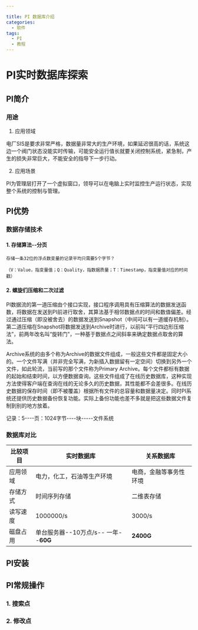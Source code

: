 ```yaml
---

title: PI 数据库介绍
categories: 
  - 软件
tags:
  - PI
  - 教程
---
```


# PI实时数据库探索

## PI简介

### 用途

1. 应用领域

电厂SIS是要求非常严格，数据量非常大的生产环境，如果延迟很高的话，系统这边一个阀门状态没能实时传输，可能安全运行值长就要关闭控制系统，紧急制，产生的损失非常巨大，不能安全的指导下一步行动。

2. 应用场景

PI为管理层打开了一个虚拟窗口，领导可以在电脑上实时监控生产运行状态，实现整个系统的控制与管理。

## PI优势

### 数据存储技术


#### 1. 存储算法--分页

    存储一条32位的浮点数变量的记录平均只需要5个字节？
    
    （V：Value，指变量值；Q：Quality，指数据质量；T：Timestamp，指变量值对应的时间戳）


#### 2. 螺旋们压缩和二次过滤


PI数据流的第一道压缩由个接口实现，接口程序调用具有压缩算法的数据发送函数，将数据在发送到PI前进行取舍，其算法基于相邻数据点的时间和数值偏差。经过通过压缩（即没被舍去）的数据发送到Snapshot（中间可以有一道缓存机制）。第二道压缩在Snapshot将数据发送到Archive时进行，以前叫“平行四边形压缩法”，前两年改名叫“旋转门”，一种基于数据点之间斜率来确定数据点取舍的算法。 

Archive系统的由多个称为Archive的数据文件组成，一般这些文件都是固定大小的。一个文件写满（并非完全写满，为新插入数据留有一定空间）切换到另外一个文件，如此轮流，当前写的那个文件称为Primary Archive。每个文件都标有数据的起始和结束时间，以方便数据查询。这些文件组成了在线历史数据库，这种实现方法使得客户端在查询在线的无论多久的历史数据，其性能都不会差很多。在线历史数据的保存时间（即不被覆盖）根据所有文件的总容量和数据量决定。同时PI系统还提供历史数据备份恢复功能。实际上备份功能也差不多就是把这些数据文件复制到别的地方放着。

记录：5----页：1024字节----块-----文件系统




### 数据库对比


| 比较项目 | 实时数据库| 关系数据库|
|---|---|---|
|  应用领域 | 电力，化工，石油等生产环境  |电商，金融等事务性环境   |
|存储方式|时间序列存储|二维表存储  |
|读写速度|1000000/s   |3000/s   |
|磁盘占用|单台服务器--10万点/s-- 一年--**60G**  |   **2400G**|


## PI安装


## PI常规操作

### 1. 搜索点 
### 2. 修改点

